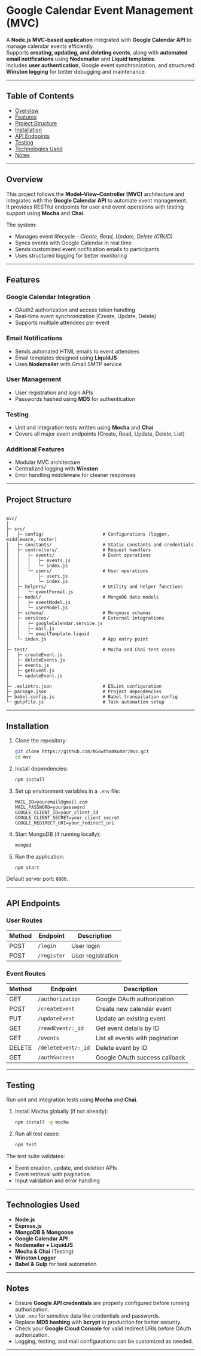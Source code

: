 # Google Calendar Event Management (MVC)

A **Node.js MVC-based application** integrated with **Google Calendar API** to manage calendar events efficiently.  
Supports **creating, updating, and deleting events**, along with **automated email notifications** using **Nodemailer** and **Liquid templates**.  
Includes **user authentication**, Google event synchronization, and structured **Winston logging** for better debugging and maintenance.

---

## Table of Contents

- [Overview](#overview)  
- [Features](#features)  
- [Project Structure](#project-structure)  
- [Installation](#installation)  
- [API Endpoints](#api-endpoints)  
- [Testing](#testing)  
- [Technologies Used](#technologies-used)  
- [Notes](#notes)

---

## Overview

This project follows the **Model–View–Controller (MVC)** architecture and integrates with the **Google Calendar API** to automate event management.  
It provides RESTful endpoints for user and event operations with testing support using **Mocha** and **Chai**.  

The system:
- Manages event lifecycle - *Create, Read, Update, Delete (CRUD)*  
- Syncs events with Google Calendar in real time  
- Sends customized event notification emails to participants  
- Uses structured logging for better monitoring  

---

## Features

### Google Calendar Integration
- OAuth2 authorization and access token handling  
- Real-time event synchronization (Create, Update, Delete)  
- Supports multiple attendees per event  

### Email Notifications
- Sends automated HTML emails to event attendees  
- Email templates designed using **LiquidJS**  
- Uses **Nodemailer** with Gmail SMTP service  

### User Management
- User registration and login APIs  
- Passwords hashed using **MD5** for authentication  

### Testing
- Unit and integration tests written using **Mocha** and **Chai**  
- Covers all major event endpoints (Create, Read, Update, Delete, List)  

### Additional Features
- Modular MVC architecture  
- Centralized logging with **Winston**  
- Error handling middleware for cleaner responses  

---

## Project Structure

```

mvc/
│
├─ src/
│   ├─ config/                      # Configurations (logger, middleware, router)
│   ├─ constants/                   # Static constants and credentials
│   ├─ controllers/                 # Request handlers
│   │   ├─ events/                  # Event operations
│   │   │   ├─ events.js
│   │   │   └─ index.js
│   │   └─ users/                   # User operations
│   │       ├─ users.js
│   │       └─ index.js
│   ├─ helpers/                     # Utility and helper functions
│   │   └─ eventFormat.js
│   ├─ model/                       # MongoDB data models
│   │   ├─ eventModel.js
│   │   └─ userModel.js
│   ├─ schema/                      # Mongoose schemas
│   ├─ services/                    # External integrations
│   │   ├─ googleCalendar.service.js
│   │   ├─ mail.js
│   │   └─ emailTemplate.liquid
│   └─ index.js                     # App entry point
│
├─ test/                            # Mocha and Chai test cases
│   ├─ createEvent.js
│   ├─ deleteEvents.js
│   ├─ events.js
│   ├─ getEvent.js
│   └─ updateEvent.js
│
├─ .eslintrc.json                   # ESLint configuration
├─ package.json                     # Project dependencies
├─ babel.config.js                  # Babel transpilation config
└─ gulpfile.js                      # Task automation setup

```
---

## Installation

1. Clone the repository:

   ```bash
   git clone https://github.com/NGowthamKumar/mvc.git
   cd mvc
   ```

2. Install dependencies:

   ```bash
   npm install
   ```

3. Set up environment variables in a `.env` file:

   ```env
   MAIL_ID=youremail@gmail.com
   MAIL_PASSWORD=yourpassword
   GOOGLE_CLIENT_ID=your_client_id
   GOOGLE_CLIENT_SECRET=your_client_secret
   GOOGLE_REDIRECT_URI=your_redirect_uri
   ```

4. Start MongoDB (if running locally):

   ```bash
   mongod
   ```

5. Run the application:

   ```bash
   npm start
   ```

Default server port: `8000`.

---

## API Endpoints

### **User Routes**
| Method | Endpoint | Description |
|--------|-----------|-------------|
| POST | `/login` | User login |
| POST | `/register` | User registration |

### **Event Routes**
| Method | Endpoint | Description |
|--------|-----------|-------------|
| GET | `/authorization` | Google OAuth authorization |
| POST | `/createEvent` | Create new calendar event |
| PUT | `/updateEvent` | Update an existing event |
| GET | `/readEvent/:_id` | Get event details by ID |
| GET | `/events` | List all events with pagination |
| DELETE | `/deleteEvent/:_id` | Delete event by ID |
| GET | `/authSuccess` | Google OAuth success callback |

---

## Testing

Run unit and integration tests using **Mocha** and **Chai**.

1. Install Mocha globally (if not already):
   ```bash
   npm install -g mocha
   ```

2. Run all test cases:
   ```bash
   npm test
   ```

The test suite validates:
- Event creation, update, and deletion APIs  
- Event retrieval with pagination  
- Input validation and error handling  

---

## Technologies Used

- **Node.js**  
- **Express.js**  
- **MongoDB & Mongoose**  
- **Google Calendar API**  
- **Nodemailer + LiquidJS**  
- **Mocha & Chai** (Testing)  
- **Winston Logger**  
- **Babel & Gulp** for task automation  

---

## Notes

- Ensure **Google API credentials** are properly configured before running authorization.  
- Use `.env` for sensitive data like credentials and passwords.  
- Replace **MD5 hashing** with **bcrypt** in production for better security.  
- Check your **Google Cloud Console** for valid redirect URIs before OAuth authorization.  
- Logging, testing, and mail configurations can be customized as needed.  

---

